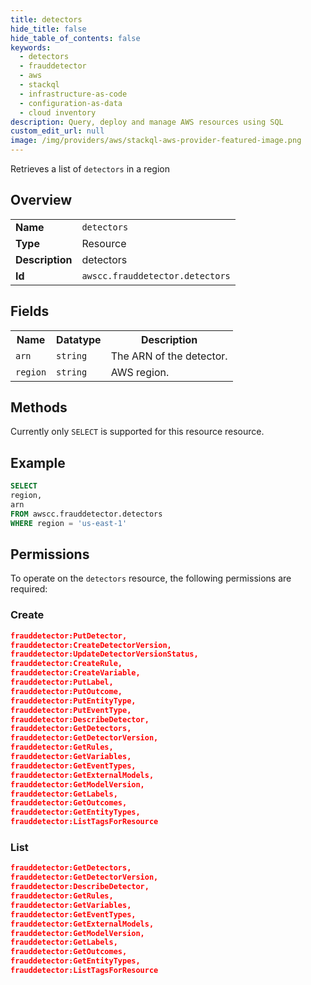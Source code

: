 ```yaml
---
title: detectors
hide_title: false
hide_table_of_contents: false
keywords:
  - detectors
  - frauddetector
  - aws
  - stackql
  - infrastructure-as-code
  - configuration-as-data
  - cloud inventory
description: Query, deploy and manage AWS resources using SQL
custom_edit_url: null
image: /img/providers/aws/stackql-aws-provider-featured-image.png
---
```

Retrieves a list of <code>detectors</code> in a region

## Overview
<table><tbody>
<tr><td><b>Name</b></td><td><code>detectors</code></td></tr>
<tr><td><b>Type</b></td><td>Resource</td></tr>
<tr><td><b>Description</b></td><td>detectors</td></tr>
<tr><td><b>Id</b></td><td><code>awscc.frauddetector.detectors</code></td></tr>
</tbody></table>

## Fields
<table><tbody>
<tr><th>Name</th><th>Datatype</th><th>Description</th></tr>
<tr><td><code>arn</code></td><td><code>string</code></td><td>The ARN of the detector.</td></tr>
<tr><td><code>region</code></td><td><code>string</code></td><td>AWS region.</td></tr>

</tbody></table>

## Methods
Currently only <code>SELECT</code> is supported for this resource resource.

## Example
```sql
SELECT
region,
arn
FROM awscc.frauddetector.detectors
WHERE region = 'us-east-1'
```

## Permissions

To operate on the <code>detectors</code> resource, the following permissions are required:

### Create
```json
frauddetector:PutDetector,
frauddetector:CreateDetectorVersion,
frauddetector:UpdateDetectorVersionStatus,
frauddetector:CreateRule,
frauddetector:CreateVariable,
frauddetector:PutLabel,
frauddetector:PutOutcome,
frauddetector:PutEntityType,
frauddetector:PutEventType,
frauddetector:DescribeDetector,
frauddetector:GetDetectors,
frauddetector:GetDetectorVersion,
frauddetector:GetRules,
frauddetector:GetVariables,
frauddetector:GetEventTypes,
frauddetector:GetExternalModels,
frauddetector:GetModelVersion,
frauddetector:GetLabels,
frauddetector:GetOutcomes,
frauddetector:GetEntityTypes,
frauddetector:ListTagsForResource
```

### List
```json
frauddetector:GetDetectors,
frauddetector:GetDetectorVersion,
frauddetector:DescribeDetector,
frauddetector:GetRules,
frauddetector:GetVariables,
frauddetector:GetEventTypes,
frauddetector:GetExternalModels,
frauddetector:GetModelVersion,
frauddetector:GetLabels,
frauddetector:GetOutcomes,
frauddetector:GetEntityTypes,
frauddetector:ListTagsForResource
```

